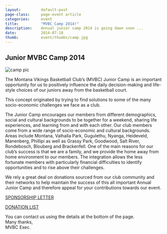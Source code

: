 ```yaml
---
layout: 		default-post
page-class: 	page-event article
categories: 	event
title:  		"MVBC Camp 2014!"
description:	Annual junior camp 2014 is going down soon ...
date:   		2014-07-18
thumb: 			event/thumbs/camp.jpg
---
```


<h2>Junior MVBC Camp 2014</h2>

<img src="{{ site.url }}/assets/images/blog/pics/camp1-1.jpg" alt="camp pic" class="fluid-c">

<p>The Montana Vikings Basketball Club’s (MVBC) Junior Camp is an important opportunity for us to positively influence the daily decision-making and life-style choices of our juniors away from the basketball court.</p>
<p>This concept originated by trying to find solutions to some of the many socio-economic challenges we face as a club.</p>
<p>The Junior Camp encourages our members from different demographics, social and cultural backgrounds to be together for a weekend, sharing life experiences, and learning from and with each other. Our club members come from a wide range of socio-economic and cultural backgrounds. Areas include Montana, Valhalla Park, Gugulethu, Nyanga, Heideveld, Manenberg, Phillipi as well as Grassy Park, Goodwood, Salt River, Rondebosch, Blouberg and Brackenfell. One of the main reasons for our club’s success is that we are a family, and we provide the home away from home environment to our members. The integration allows the less fortunate members with particularly financial difficulties to identify opportunities and to rise above their challenges.</p>


<p>We rely a great deal on donations sourced from our club community and their networks to help maintain the success of this all important Annual Junior Camp and therefore appeal for your contributions towards our event. </p>
<p><a href="{{ site.url }}/assets/files/2014CampSponsorship.pdf">SPONSORSHIP LETTER</a></p>
<p><a href="{{ site.url }}/assets/files/2014CampDonationList.pdf">DONATION LIST</a></p>

<p>
	You can contact us using the details at the bottom of the page.<br/>
	Many thanks,<br/>
	MVBC Exec.
</p>